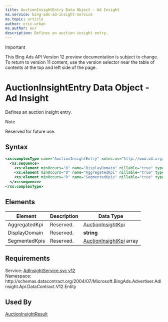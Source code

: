 ```yaml
---
title: AuctionInsightEntry Data Object - Ad Insight
ms.service: bing-ads-ad-insight-service
ms.topic: article
author: eric-urban
ms.author: eur
description: Defines an auction insight entry.
---
```

> [!IMPORTANT]
> This Bing Ads API Version 12 preview documentation is subject to change. To return to version 11 content, use the version selector near the table of contents at the top and left side of the page.

# AuctionInsightEntry Data Object - Ad Insight
Defines an auction insight entry.

> [!NOTE]
> Reserved for future use.

## Syntax
```xml
<xs:complexType name="AuctionInsightEntry" xmlns:xs="http://www.w3.org/2001/XMLSchema">
  <xs:sequence>
    <xs:element minOccurs="0" name="DisplayDomain" nillable="true" type="xs:string" />
    <xs:element minOccurs="0" name="AggregatedKpi" nillable="true" type="tns:AuctionInsightKpi" />
    <xs:element minOccurs="0" name="SegmentedKpis" nillable="true" type="tns:ArrayOfAuctionInsightKpi" />
  </xs:sequence>
</xs:complexType>
```

## <a name="elements"></a>Elements

|Element|Description|Data Type|
|-----------|---------------|-------------|
|<a name="aggregatedkpi"></a>AggregatedKpi|Reserved.|[AuctionInsightKpi](auctioninsightkpi.md)|
|<a name="displaydomain"></a>DisplayDomain|Reserved.|**string**|
|<a name="segmentedkpis"></a>SegmentedKpis|Reserved.|[AuctionInsightKpi](auctioninsightkpi.md) array|

## Requirements
Service: [AdInsightService.svc v12](https://adinsight.api.bingads.microsoft.com/Api/Advertiser/AdInsight/v12/AdInsightService.svc)  
Namespace: http\://schemas.datacontract.org/2004/07/Microsoft.BingAds.Advertiser.AdInsight.Api.DataContract.V12.Entity  

## Used By
[AuctionInsightResult](auctioninsightresult.md)  
